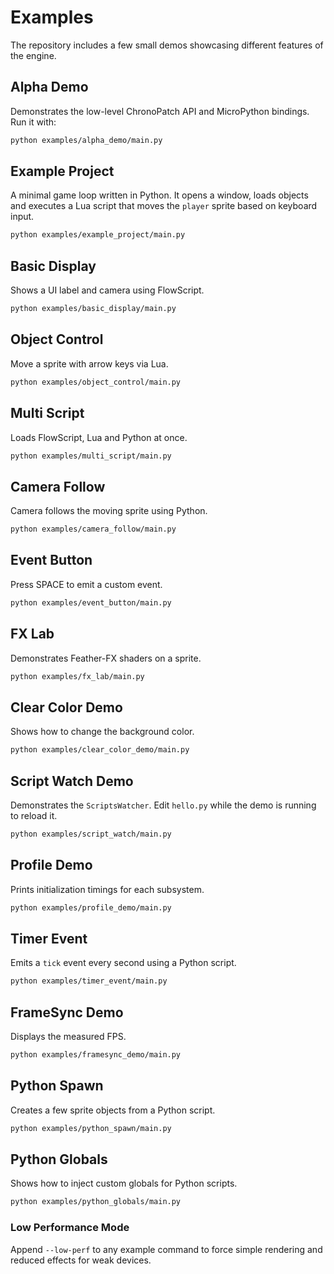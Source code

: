 # Examples

The repository includes a few small demos showcasing different features of the engine.

## Alpha Demo

Demonstrates the low-level ChronoPatch API and MicroPython bindings. Run it with:

```bash
python examples/alpha_demo/main.py
```

## Example Project

A minimal game loop written in Python. It opens a window, loads objects and executes a Lua script that moves the `player` sprite based on keyboard input.

```bash
python examples/example_project/main.py
```

## Basic Display

Shows a UI label and camera using FlowScript.

```bash
python examples/basic_display/main.py
```

## Object Control

Move a sprite with arrow keys via Lua.

```bash
python examples/object_control/main.py
```

## Multi Script

Loads FlowScript, Lua and Python at once.

```bash
python examples/multi_script/main.py
```

## Camera Follow

Camera follows the moving sprite using Python.

```bash
python examples/camera_follow/main.py
```

## Event Button

Press SPACE to emit a custom event.

```bash
python examples/event_button/main.py
```

## FX Lab

Demonstrates Feather-FX shaders on a sprite.

```bash
python examples/fx_lab/main.py
```

## Clear Color Demo

Shows how to change the background color.

```bash
python examples/clear_color_demo/main.py
```

## Script Watch Demo

Demonstrates the `ScriptsWatcher`. Edit `hello.py` while the demo is running to reload it.

```bash
python examples/script_watch/main.py
```

## Profile Demo

Prints initialization timings for each subsystem.

```bash
python examples/profile_demo/main.py
```

## Timer Event

Emits a `tick` event every second using a Python script.

```bash
python examples/timer_event/main.py
```

## FrameSync Demo

Displays the measured FPS.

```bash
python examples/framesync_demo/main.py
```

## Python Spawn

Creates a few sprite objects from a Python script.

```bash
python examples/python_spawn/main.py
```

## Python Globals

Shows how to inject custom globals for Python scripts.

```bash
python examples/python_globals/main.py
```

### Low Performance Mode

Append `--low-perf` to any example command to force simple rendering and
reduced effects for weak devices.
